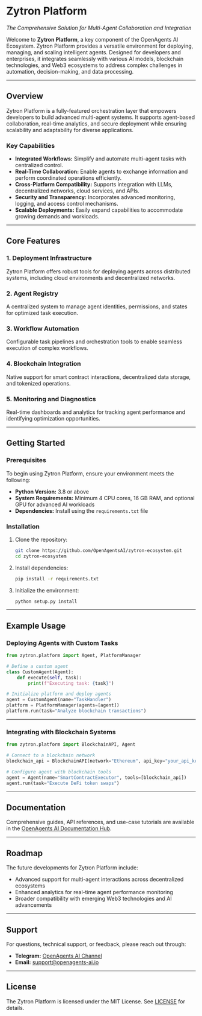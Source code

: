 # Zytron Platform

*The Comprehensive Solution for Multi-Agent Collaboration and Integration*

Welcome to **Zytron Platform**, a key component of the OpenAgents AI Ecosystem. Zytron Platform provides a versatile environment for deploying, managing, and scaling intelligent agents. Designed for developers and enterprises, it integrates seamlessly with various AI models, blockchain technologies, and Web3 ecosystems to address complex challenges in automation, decision-making, and data processing.

---

## **Overview**

Zytron Platform is a fully-featured orchestration layer that empowers developers to build advanced multi-agent systems. It supports agent-based collaboration, real-time analytics, and secure deployment while ensuring scalability and adaptability for diverse applications.

### **Key Capabilities**
- **Integrated Workflows:** Simplify and automate multi-agent tasks with centralized control.
- **Real-Time Collaboration:** Enable agents to exchange information and perform coordinated operations efficiently.
- **Cross-Platform Compatibility:** Supports integration with LLMs, decentralized networks, cloud services, and APIs.
- **Security and Transparency:** Incorporates advanced monitoring, logging, and access control mechanisms.
- **Scalable Deployments:** Easily expand capabilities to accommodate growing demands and workloads.

---

## **Core Features**

### **1. Deployment Infrastructure**
Zytron Platform offers robust tools for deploying agents across distributed systems, including cloud environments and decentralized networks.

### **2. Agent Registry**
A centralized system to manage agent identities, permissions, and states for optimized task execution.

### **3. Workflow Automation**
Configurable task pipelines and orchestration tools to enable seamless execution of complex workflows.

### **4. Blockchain Integration**
Native support for smart contract interactions, decentralized data storage, and tokenized operations.

### **5. Monitoring and Diagnostics**
Real-time dashboards and analytics for tracking agent performance and identifying optimization opportunities.

---

## **Getting Started**

### **Prerequisites**
To begin using Zytron Platform, ensure your environment meets the following:
- **Python Version:** 3.8 or above
- **System Requirements:** Minimum 4 CPU cores, 16 GB RAM, and optional GPU for advanced AI workloads
- **Dependencies:** Install using the `requirements.txt` file

### **Installation**
1. Clone the repository:
   ```bash
   git clone https://github.com/OpenAgentsAI/zytron-ecosystem.git
   cd zytron-ecosystem
   ```
2. Install dependencies:
   ```bash
   pip install -r requirements.txt
   ```
3. Initialize the environment:
   ```bash
   python setup.py install
   ```

---

## **Example Usage**

### **Deploying Agents with Custom Tasks**
```python
from zytron.platform import Agent, PlatformManager

# Define a custom agent
class CustomAgent(Agent):
    def execute(self, task):
        print(f"Executing task: {task}")

# Initialize platform and deploy agents
agent = CustomAgent(name="TaskHandler")
platform = PlatformManager(agents=[agent])
platform.run(task="Analyze blockchain transactions")
```

---

### **Integrating with Blockchain Systems**
```python
from zytron.platform import BlockchainAPI, Agent

# Connect to a blockchain network
blockchain_api = BlockchainAPI(network="Ethereum", api_key="your_api_key")

# Configure agent with blockchain tools
agent = Agent(name="SmartContractExecutor", tools=[blockchain_api])
agent.run(task="Execute DeFi token swaps")
```

---

## **Documentation**
Comprehensive guides, API references, and use-case tutorials are available in the [OpenAgents AI Documentation Hub](https://academy.openagents-ai.io).

---

## **Roadmap**
The future developments for Zytron Platform include:
- Advanced support for multi-agent interactions across decentralized ecosystems
- Enhanced analytics for real-time agent performance monitoring
- Broader compatibility with emerging Web3 technologies and AI advancements

---

## **Support**
For questions, technical support, or feedback, please reach out through:
- **Telegram:** [OpenAgents AI Channel](https://t.me/OpenAgents_AI)
- **Email:** support@openagents-ai.io

---

## **License**
The Zytron Platform is licensed under the MIT License. See [LICENSE](LICENSE.md) for details.
